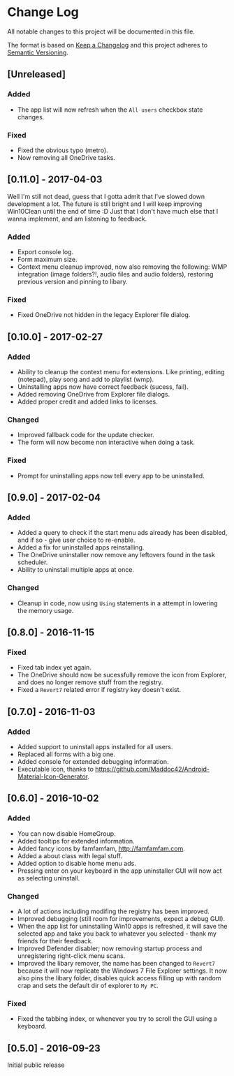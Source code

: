 # Change Log
All notable changes to this project will be documented in this file.

The format is based on [Keep a Changelog](http://keepachangelog.com/) 
and this project adheres to [Semantic Versioning](http://semver.org/).

## [Unreleased]
### Added
- The app list will now refresh when the `All users` checkbox state changes.

### Fixed
- Fixed the obvious typo (metro).
- Now removing all OneDrive tasks.

## [0.11.0] - 2017-04-03
Well I'm still not dead, guess that I gotta admit that I've slowed down development a lot. The future is still bright and I will keep improving Win10Clean until the end of time :D Just that I don't have much else that I wanna implement, and am listening to feedback.
### Added
- Export console log.
- Form maximum size.
- Context menu cleanup improved, now also removing the following: WMP integration (image folders?!, audio files and audio folders), restoring previous version and pinning to libary.

### Fixed
- Fixed OneDrive not hidden in the legacy Explorer file dialog.

## [0.10.0] - 2017-02-27
### Added
- Ability to cleanup the context menu for extensions. Like printing, editing (notepad), play song and add to playlist (wmp).
- Uninstalling apps now have correct feedback (sucess, fail).
- Added removing OneDrive from Explorer file dialogs.
- Added proper credit and added links to licenses.

### Changed
- Improved fallback code for the update checker.
- The form will now become non interactive when doing a task.

### Fixed
- Prompt for uninstalling apps now tell every app to be uninstalled.

## [0.9.0] - 2017-02-04
### Added
- Added a query to check if the start menu ads already has been disabled, and if so - give user choice to re-enable.
- Added a fix for uninstalled apps reinstalling.
- The OneDrive uninstaller now remove any leftovers found in the task scheduler.
- Ability to uninstall multiple apps at once.

### Changed
- Cleanup in code, now using `Using` statements in a attempt in lowering the memory usage.

## [0.8.0] - 2016-11-15
### Fixed
- Fixed tab index yet again.
- The OneDrive should now be sucessfully remove the icon from Explorer, and does no longer remove stuff from the registry.
- Fixed a `Revert7` related error if registry key doesn't exist.

## [0.7.0] - 2016-11-03
### Added
- Added support to uninstall apps installed for all users.
- Replaced all forms with a big one.
- Added console for extended debugging information.
- Executable icon, thanks to https://github.com/Maddoc42/Android-Material-Icon-Generator.

## [0.6.0] - 2016-10-02
### Added
- You can now disable HomeGroup.
- Added tooltips for extended information.
- Added fancy icons by famfamfam, http://famfamfam.com.
- Added a about class with legal stuff.
- Added option to disable home menu ads.
- Pressing enter on your keyboard in the app uninstaller GUI will now act as selecting uninstall.

### Changed
- A lot of actions including modifing the registry has been improved.
- Improved debugging (still room for improvements, expect a debug GUI).
- When the app list for uninstalling Win10 apps is refreshed, it will save the selected app and take you back to whatever you selected - thank my friends for their feedback.
- Improved Defender disabler; now removing startup process and unregistering right-click menu scans.
- Improved the libary remover, the name has been changed to `Revert7` because it will now replicate the Windows 7 File Explorer settings. It now also pins the libary folder, disables quick access filling up with random crap and sets the default dir of explorer to `My PC`.

### Fixed
- Fixed the tabbing index, or whenever you try to scroll the GUI using a keyboard.

## [0.5.0] - 2016-09-23
Initial public release
